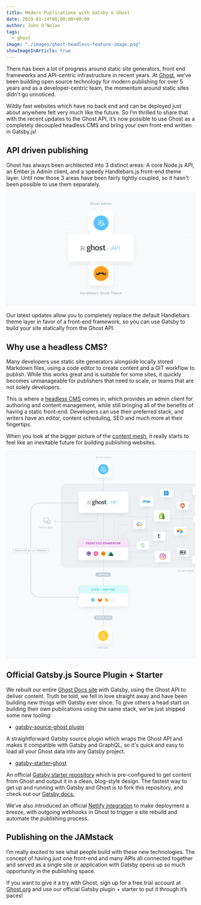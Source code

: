 ```yaml
---
title: Modern Publications with Gatsby & Ghost
date: 2019-01-14T08:00:00+00:00
author: John O’Nolan
tags:
  - ghost
image: "./images/ghost-headless-feature-image.png"
showImageInArticle: true
---
```


There has been a lot of progress around static site generators, front end frameworks and API-centric infrastructure in recent years. At [Ghost](https://ghost.org/), we’ve been building open source technology for modern publishing for over 5 years and as a developer-centric team, the momentum around static sites didn’t go unnoticed.

Wildly fast websites which have no back end and can be deployed just about anywhere felt very much like the future. So I’m thrilled to share that with the recent updates to the Ghost API, it’s now possible to use Ghost as a completely decoupled headless CMS and bring your own front-end written in Gatsby.js!

## API driven publishing

Ghost has always been architected into 3 distinct areas: A core Node.js API, an Ember.js Admin client, and a speedy Handlebars.js front-end theme layer. Until now those 3 areas have been fairly tightly coupled, so it hasn't been possible to use them separately.

![](./images/ghost-core-1.png)

Our latest updates allow you to completely replace the default Handlebars theme layer in favor of a front-end framework, so you can use Gatsby to build your site statically from the Ghost API.

## Why use a headless CMS?

Many developers use static site generators alongside locally stored Markdown files, using a code editor to create content and a GIT workflow to publish. While this works great and is suitable for some sites, it quickly becomes unmanageable for publishers that need to scale, or teams that are not solely developers.

This is where a [headless CMS](/docs/headless-cms/) comes in, which provides an admin client for authoring and content management, while still bringing all of the benefits of having a static front-end. Developers can use their preferred stack, and writers have an editor, content scheduling, SEO and much more at their fingertips.

When you look at the bigger picture of the [content mesh](/blog/2018-10-04-journey-to-the-content-mesh/), it really starts to feel like an inevitable future for building publishing websites.

![](./images/ghost-jamstack.png)

## Official Gatsby.js Source Plugin + Starter

We rebuilt our entire [Ghost Docs site](https://docs.ghost.org/) with Gatsby, using the Ghost API to deliver content. Truth be told, we fell in love straight away and have been building new things with Gatsby ever since. To give others a head start on building their own publications using the same stack, we’ve just shipped some new tooling:

- [gatsby-source-ghost plugin](https://github.com/tryghost/gatsby-source-ghost)

A straightforward Gatsby source plugin which wraps the Ghost API and makes it compatible with Gatsby and GraphQL, so it's quick and easy to load all your Ghost data into any Gatsby project.

- [gatsby-starter-ghost](https://github.com/tryghost/gatsby-starter-ghost)

An official [Gatsby starter repository](https://github.com/tryghost/gatsby-starter-ghost) which is pre-configured to get content from Ghost and output it in a clean, blog-style design. The fastest way to get up and running with Gatsby and Ghost is to fork this repository, and check out our [Gatsby docs.](https://docs.ghost.org/api/gatsby/)

We’ve also introduced an official [Netlify integration](https://docs.ghost.org/integrations/netlify/) to make deployment a breeze, with outgoing webhooks in Ghost to trigger a site rebuild and automate the publishing process.

## Publishing on the JAMstack

I’m really excited to see what people build with these new technologies. The concept of having just one front-end and many APIs all connected together and served as a single site or application with Gatsby opens up so much opportunity in the publishing space.

If you want to give it a try with Ghost, sign up for a free trial account at [Ghost.org](https://ghost.org/pricing/) and use our official Gatsby plugin + starter to put it through it’s paces!
